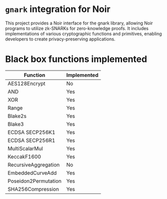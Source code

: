 # `gnark` integration for Noir

This project provides a Noir interface for the gnark library, allowing Noir programs to utilize zk-SNARKs for zero-knowledge proofs. It includes implementations of various cryptographic functions and primitives, enabling developers to create privacy-preserving applications.


# Black box functions implemented

|Function|Implemented|
|--------|-----------|
|AES128Encrypt|No|
|AND|Yes|
|XOR|Yes|
|Range|Yes|
|Blake2s|Yes|
|Blake3|Yes|
|ECDSA SECP256K1|Yes|
|ECDSA SECP256R1|Yes|
|MultiScalarMul|Yes|
|KeccakF1600|Yes|
|RecursiveAggregation|No|
|EmbeddedCurveAdd|Yes|
|Poseidon2Permutation|Yes|
|SHA256Compression|Yes|
